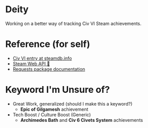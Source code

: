 # Deity

Working on a better way of tracking Civ VI Steam achievements.

# Reference (for self)

* [Civ VI entry at steamdb.info](https://steamdb.info/app/289070/info/)
* [Steam Web API 🤮](https://developer.valvesoftware.com/wiki/Steam_Web_API)
* [Requests package documentation](http://docs.python-requests.org/en/master/)

# Keyword I'm Unsure of?

* Great Work, generalized (should I make this a keyword?)
  * **Epic of Gilgamesh** achievement
* Tech Boost / Culture Boost (Generic)
  * **Archimedes Bath** and **Civ 6 Civets System** achievements